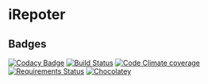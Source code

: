 # iRepoter

## Badges
[![Codacy Badge](https://api.codacy.com/project/badge/Grade/50bbde3156d2412d83d81f1d29b4f3e2)](https://app.codacy.com/app/JamesMudidi/iReporterApi?utm_source=github.com&utm_medium=referral&utm_content=JamesMudidi/iReporterApi&utm_campaign=Badge_Grade_Dashboard)
[![Build Status](https://travis-ci.org/JamesMudidi/iReporterApi.svg?branch=develop-v1)](https://travis-ci.org/JamesMudidi/iReporterApi)
[![Code Climate coverage](https://img.shields.io/codeclimate/coverage/:userRepo.svg)]( [![Chocolatey](https://img.shields.io/chocolatey/dt/scriptcs.svg)](https://github.com/JamesMudidi/iReporterApi))
[![Requirements Status](https://requires.io/github/JamesMudidi/iReporterApi/requirements.svg?branch=develop-v1)](https://requires.io/github/JamesMudidi/iReporterApi/requirements/?branch=develop-v1)
[![Chocolatey](https://img.shields.io/chocolatey/dt/scriptcs.svg)](https://github.com/JamesMudidi/iReporterApi)
